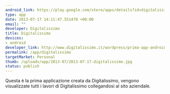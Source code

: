 ```yaml
--- 
android_link: https://play.google.com/store/apps/details?id=digitalissimo.it
type: app
date: 2013-07-17 14:11:47.551470 +00:00
email: ""
developer: Digitalissimo
title: Digitalissimo
devices: 
- android
developer_link: http://www.digitalissimo.it/wordpress/prima-app-android/
permalink: /app/digitalissimo
targetMarket: Personal
thumb: /uploads/app/2013-07/2013-07-17-digitalissimo.jpg
status: publish
---
```


Questa è la prima applicazione creata da Digitalissimo, vengono visualizzate tutti i lavori di Digitalissimo collegandosi al sito aziendale.
